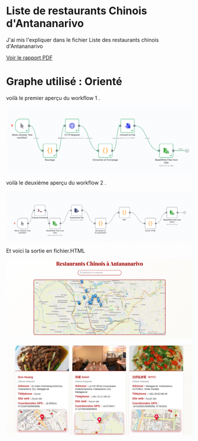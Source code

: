 # Liste de restaurants Chinois d'Antananarivo 

J'ai mis l'expliquer dans le fichier Liste des restaurants chinois d'Antananarivo 

[Voir le rapport PDF](Explication.pdf)


# Graphe utilisé : Orienté 

voilà le premier aperçu du workflow 1 .

![Aperçu](Workflow1.png)

voilà le deuxième aperçu du workflow 2 .

![Aperçu](Workflow2.png)

Et voici la sortie en fichier.HTML

![Aperçu](ListeRestaurant.png)

![Aperçu](ExempleRestaurants.png)




